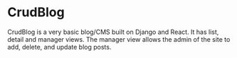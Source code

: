 # CrudBlog
CrudBlog is a very basic blog/CMS built on Django and React.
It has list, detail and manager views. 
The manager view allows the admin of the site to add, delete, and update blog posts.
